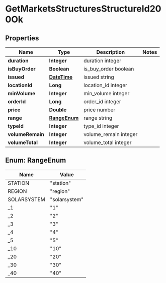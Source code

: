 
# GetMarketsStructuresStructureId200Ok

## Properties
Name | Type | Description | Notes
------------ | ------------- | ------------- | -------------
**duration** | **Integer** | duration integer | 
**isBuyOrder** | **Boolean** | is_buy_order boolean | 
**issued** | [**DateTime**](DateTime.md) | issued string | 
**locationId** | **Long** | location_id integer | 
**minVolume** | **Integer** | min_volume integer | 
**orderId** | **Long** | order_id integer | 
**price** | **Double** | price number | 
**range** | [**RangeEnum**](#RangeEnum) | range string | 
**typeId** | **Integer** | type_id integer | 
**volumeRemain** | **Integer** | volume_remain integer | 
**volumeTotal** | **Integer** | volume_total integer | 


<a name="RangeEnum"></a>
## Enum: RangeEnum
Name | Value
---- | -----
STATION | &quot;station&quot;
REGION | &quot;region&quot;
SOLARSYSTEM | &quot;solarsystem&quot;
_1 | &quot;1&quot;
_2 | &quot;2&quot;
_3 | &quot;3&quot;
_4 | &quot;4&quot;
_5 | &quot;5&quot;
_10 | &quot;10&quot;
_20 | &quot;20&quot;
_30 | &quot;30&quot;
_40 | &quot;40&quot;



